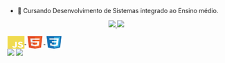 
- 🌱 Cursando Desenvolvimento de Sistemas integrado ao Ensino médio.  
<div align="center">
  <a href="https://github.com/veesds">
  <img height="180em" src="https://github-readme-stats.vercel.app/api?username=veesds&show_icons=true&theme=dracula&include_all_commits=true&count_private=true"/>
  <img height="180em" src="https://github-readme-stats.vercel.app/api/top-langs/?username=veesds&layout=compact&langs_count=7&theme=dracula"/>
</div>
<div style="display: inline_block"><br>
  <img align="center" alt="Rafa-Js" height="30" width="40" src="https://raw.githubusercontent.com/devicons/devicon/master/icons/javascript/javascript-plain.svg">
  <img align="center" alt="Rafa-HTML" height="30" width="40" src="https://raw.githubusercontent.com/devicons/devicon/master/icons/html5/html5-original.svg">
  <img align="center" alt="Rafa-CSS" height="30" width="40" src="https://raw.githubusercontent.com/devicons/devicon/master/icons/css3/css3-original.svg">
 
<div> 
  <a href="https://instagram.com/veesds" target="_blank"><img src="https://img.shields.io/badge/-Instagram-%23E4405F?style=for-the-badge&logo=instagram&logoColor=white" target="_blank"></a>
  <a href = "mailto:contatovssimoes24@gmail.com"><img src="https://img.shields.io/badge/-Gmail-%23333?style=for-the-badge&logo=gmail&logoColor=white" target="_blank"></a>
